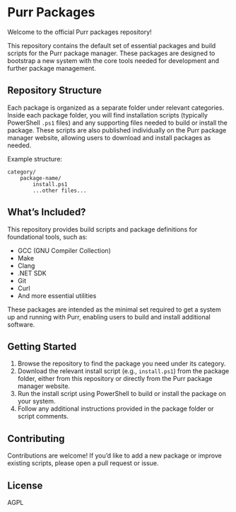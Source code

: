 # Purr Packages

Welcome to the official Purr packages repository!

This repository contains the default set of essential packages and build scripts for the Purr package manager. These packages are designed to bootstrap a new system with the core tools needed for development and further package management.

## Repository Structure

Each package is organized as a separate folder under relevant categories. Inside each package folder, you will find installation scripts (typically PowerShell `.ps1` files) and any supporting files needed to build or install the package. These scripts are also published individually on the Purr package manager website, allowing users to download and install packages as needed.

Example structure:

```
category/
	package-name/
		install.ps1
		...other files...
```

## What’s Included?

This repository provides build scripts and package definitions for foundational tools, such as:

- GCC (GNU Compiler Collection)
- Make
- Clang
- .NET SDK
- Git
- Curl
- And more essential utilities

These packages are intended as the minimal set required to get a system up and running with Purr, enabling users to build and install additional software.

## Getting Started

1. Browse the repository to find the package you need under its category.
2. Download the relevant install script (e.g., `install.ps1`) from the package folder, either from this repository or directly from the Purr package manager website.
3. Run the install script using PowerShell to build or install the package on your system.
4. Follow any additional instructions provided in the package folder or script comments.

## Contributing

Contributions are welcome! If you’d like to add a new package or improve existing scripts, please open a pull request or issue.

## License

AGPL